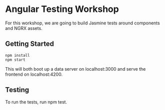 # Angular Testing Workshop
For this workshop, we are going to build Jasmine tests around components and NGRX assets.

## Getting Started
```
npm install
npm start
```

This will both boot up a data server on localhost:3000 and serve the frontend on localhost:4200.

## Testing
To run the tests, run npm test.

